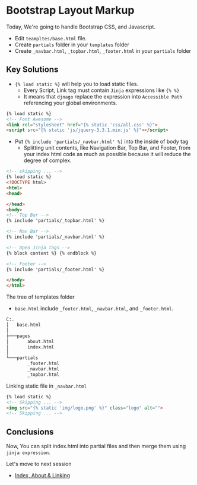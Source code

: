 # Bootstrap Layout Markup

Today, We're going to handle Bootstrap CSS, and Javascript.

- Edit `teampltes/base.html` file.
- Create `partials` folder in your `templates` folder
- Create `_navbar.html`, `_topbar.html`, `_footer.html` in your `partials` folder

## Key Solutions

- `{% load static %}` will help you to load static files.
  - Every Script, Link tag must contain `Jinja` expressions like `{% %}`
  - It means that `djnago` replace the expression into `Accessible Path` referencing your global environments.

```html
{% load static %}
<!-- Font Awesome -->
<link rel="stylesheet" href="{% static 'css/all.css' %}">
<script src="{% static 'js/jquery-3.3.1.min.js' %}"></script>
```

- Put `{% include 'partials/_navbar.html' %]` into the inside of body tag
  - Splitting unit contents, like Navigation Bar, Top Bar, and Footer, from your index html code as much as possible because it will reduce the degree of complex.

```html
<!-- skipping ... -->
{% load static %}
<!DOCTYPE html>
<html>
<head>

</head>
<body>
<!-- Top Bar -->
{% include 'partials/_topbar.html' %}

<!-- Nav Bar -->
{% include 'partials/_navbar.html' %}

<!-- Open Jinja Tags -->
{% block content %} {% endblock %}

<!-- Footer -->
{% include 'partials/_footer.html' %}

</body>
</html>
```

The tree of templates folder

- `base.html` include `_footer.html`, `_navbar.html`, and `_footer.html`.

```bash
C:.
│   base.html
│
├───pages
│       about.html
│       index.html
│
└───partials
        _footer.html
        _navbar.html
        _topbar.html
```

Linking static file in `_navbar.html`

```html
{% load static %}
<!-- Skipping ... -->
<img src="{% static 'img/logo.png' %}" class="logo" alt="">
<!-- Skipping ... -->
```

## Conclusions

Now, You can split index.html into partial files and then merge them using `jinja expression`.

Let's move to next session

- [Index, About & Linking][1]

<!-- Reference Links -->

[1]: ./DAY-4.md "Index, About & Linking"